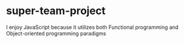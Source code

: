 # super-team-project
I enjoy JavaScript because it utilizes both Functional programming and Object-oriented programming paradigms